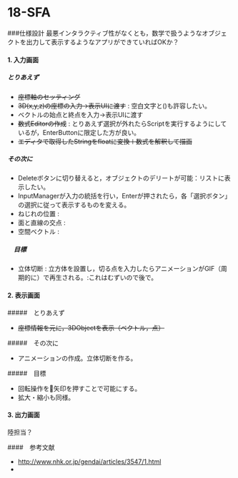 # 18-SFA

###仕様設計
最悪インタラクティブ性がなくとも，数学で扱うようなオブジェクトを出力して表示するようなアプリができていればOKか？

#### 1. 入力画面
##### とりあえず
- ~~座標軸のセッティング~~
- ~~3D(x,y,z)の座標の入力->表示UIに渡す~~ : 空白文字と()も許容したい。
- ベクトルの始点と終点を入力->表示UIに渡す
- ~~数式Editorの作成~~ : とりあえず選択が外れたらScriptを実行するようにしているが，EnterButtonに限定した方が良い。
- ~~エディタで取得したStringをfloatに変換＋数式を解釈して描画~~

##### その次に
- Deleteボタンに切り替えると，オブジェクトのデリートが可能：リストに表示したい。
- InputManagerが入力の統括を行い，Enterが押されたら，各「選択ボタン」の選択に従って表示するものを変える。
- ねじれの位置 :　
- 面と直線の交点 :　
- 空間ベクトル :

##### 　目標
- 立体切断 : 立方体を設置し，切る点を入力したらアニメーションがGIF（周期的に）で再生される。:これはむずいので後で。


#### 2. 表示画面
#####　とりあえず
- ~~座標情報を元に，3DObjectを表示（ベクトル，点）~~

#####　その次に
- アニメーションの作成。立体切断を作る。

#####　目標
- 回転操作を矢印を押すことで可能にする。
- 拡大・縮小も同様。

#### 3. 出力画面
陸担当？

####　参考文献
- http://www.nhk.or.jp/gendai/articles/3547/1.html
-
